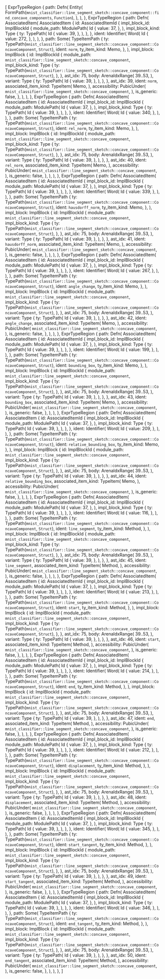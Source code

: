 [
    ExprTypeRegion {
        path: Defn(
            Entity(
                FormPath(`mnist_classifier::line_segment_sketch::concave_component::find_concave_components`, `Function`),
            ),
        ),
    },
    ExprTypeRegion {
        path: Defn(
            AssociatedItem(
                AssociatedItem {
                    id: AssociatedItemId {
                        impl_block_id: ImplBlockId {
                            module_path: ModulePath(
                                Id {
                                    value: 37,
                                },
                            ),
                            impl_block_kind: Type {
                                ty: TypePath(
                                    Id {
                                        value: 39,
                                    },
                                ),
                            },
                        },
                        ident: Identifier(
                            Word(
                                Id {
                                    value: 272,
                                },
                            ),
                        ),
                    },
                    path: Some(
                        TypeItemPath {
                            ty: TypePath(`mnist_classifier::line_segment_sketch::concave_component::ConcaveComponent`, `Struct`),
                            ident: `norm`,
                            ty_item_kind: Memo,
                        },
                    ),
                    impl_block: ImplBlock {
                        id: ImplBlockId {
                            module_path: `mnist_classifier::line_segment_sketch::concave_component`,
                            impl_block_kind: Type {
                                ty: TypePath(`mnist_classifier::line_segment_sketch::concave_component::ConcaveComponent`, `Struct`),
                            },
                        },
                        ast_idx: 75,
                        body: ArenaIdxRange(
                            39..53,
                        ),
                        variant: Type {
                            ty: TypePath(
                                Id {
                                    value: 39,
                                },
                            ),
                        },
                    },
                    ast_idx: 39,
                    ident: `norm`,
                    associated_item_kind: TypeItem(
                        Memo,
                    ),
                    accessibility: PubicUnder(
                        `mnist_classifier::line_segment_sketch::concave_component`,
                    ),
                    is_generic: false,
                },
            ),
        ),
    },
    ExprTypeRegion {
        path: Defn(
            AssociatedItem(
                AssociatedItem {
                    id: AssociatedItemId {
                        impl_block_id: ImplBlockId {
                            module_path: ModulePath(
                                Id {
                                    value: 37,
                                },
                            ),
                            impl_block_kind: Type {
                                ty: TypePath(
                                    Id {
                                        value: 39,
                                    },
                                ),
                            },
                        },
                        ident: Identifier(
                            Word(
                                Id {
                                    value: 340,
                                },
                            ),
                        ),
                    },
                    path: Some(
                        TypeItemPath {
                            ty: TypePath(`mnist_classifier::line_segment_sketch::concave_component::ConcaveComponent`, `Struct`),
                            ident: `rel_norm`,
                            ty_item_kind: Memo,
                        },
                    ),
                    impl_block: ImplBlock {
                        id: ImplBlockId {
                            module_path: `mnist_classifier::line_segment_sketch::concave_component`,
                            impl_block_kind: Type {
                                ty: TypePath(`mnist_classifier::line_segment_sketch::concave_component::ConcaveComponent`, `Struct`),
                            },
                        },
                        ast_idx: 75,
                        body: ArenaIdxRange(
                            39..53,
                        ),
                        variant: Type {
                            ty: TypePath(
                                Id {
                                    value: 39,
                                },
                            ),
                        },
                    },
                    ast_idx: 40,
                    ident: `rel_norm`,
                    associated_item_kind: TypeItem(
                        Memo,
                    ),
                    accessibility: PubicUnder(
                        `mnist_classifier::line_segment_sketch::concave_component`,
                    ),
                    is_generic: false,
                },
            ),
        ),
    },
    ExprTypeRegion {
        path: Defn(
            AssociatedItem(
                AssociatedItem {
                    id: AssociatedItemId {
                        impl_block_id: ImplBlockId {
                            module_path: ModulePath(
                                Id {
                                    value: 37,
                                },
                            ),
                            impl_block_kind: Type {
                                ty: TypePath(
                                    Id {
                                        value: 39,
                                    },
                                ),
                            },
                        },
                        ident: Identifier(
                            Word(
                                Id {
                                    value: 339,
                                },
                            ),
                        ),
                    },
                    path: Some(
                        TypeItemPath {
                            ty: TypePath(`mnist_classifier::line_segment_sketch::concave_component::ConcaveComponent`, `Struct`),
                            ident: `hausdorff_norm`,
                            ty_item_kind: Memo,
                        },
                    ),
                    impl_block: ImplBlock {
                        id: ImplBlockId {
                            module_path: `mnist_classifier::line_segment_sketch::concave_component`,
                            impl_block_kind: Type {
                                ty: TypePath(`mnist_classifier::line_segment_sketch::concave_component::ConcaveComponent`, `Struct`),
                            },
                        },
                        ast_idx: 75,
                        body: ArenaIdxRange(
                            39..53,
                        ),
                        variant: Type {
                            ty: TypePath(
                                Id {
                                    value: 39,
                                },
                            ),
                        },
                    },
                    ast_idx: 41,
                    ident: `hausdorff_norm`,
                    associated_item_kind: TypeItem(
                        Memo,
                    ),
                    accessibility: PubicUnder(
                        `mnist_classifier::line_segment_sketch::concave_component`,
                    ),
                    is_generic: false,
                },
            ),
        ),
    },
    ExprTypeRegion {
        path: Defn(
            AssociatedItem(
                AssociatedItem {
                    id: AssociatedItemId {
                        impl_block_id: ImplBlockId {
                            module_path: ModulePath(
                                Id {
                                    value: 37,
                                },
                            ),
                            impl_block_kind: Type {
                                ty: TypePath(
                                    Id {
                                        value: 39,
                                    },
                                ),
                            },
                        },
                        ident: Identifier(
                            Word(
                                Id {
                                    value: 267,
                                },
                            ),
                        ),
                    },
                    path: Some(
                        TypeItemPath {
                            ty: TypePath(`mnist_classifier::line_segment_sketch::concave_component::ConcaveComponent`, `Struct`),
                            ident: `angle_change`,
                            ty_item_kind: Memo,
                        },
                    ),
                    impl_block: ImplBlock {
                        id: ImplBlockId {
                            module_path: `mnist_classifier::line_segment_sketch::concave_component`,
                            impl_block_kind: Type {
                                ty: TypePath(`mnist_classifier::line_segment_sketch::concave_component::ConcaveComponent`, `Struct`),
                            },
                        },
                        ast_idx: 75,
                        body: ArenaIdxRange(
                            39..53,
                        ),
                        variant: Type {
                            ty: TypePath(
                                Id {
                                    value: 39,
                                },
                            ),
                        },
                    },
                    ast_idx: 42,
                    ident: `angle_change`,
                    associated_item_kind: TypeItem(
                        Memo,
                    ),
                    accessibility: PubicUnder(
                        `mnist_classifier::line_segment_sketch::concave_component`,
                    ),
                    is_generic: false,
                },
            ),
        ),
    },
    ExprTypeRegion {
        path: Defn(
            AssociatedItem(
                AssociatedItem {
                    id: AssociatedItemId {
                        impl_block_id: ImplBlockId {
                            module_path: ModulePath(
                                Id {
                                    value: 37,
                                },
                            ),
                            impl_block_kind: Type {
                                ty: TypePath(
                                    Id {
                                        value: 39,
                                    },
                                ),
                            },
                        },
                        ident: Identifier(
                            Word(
                                Id {
                                    value: 199,
                                },
                            ),
                        ),
                    },
                    path: Some(
                        TypeItemPath {
                            ty: TypePath(`mnist_classifier::line_segment_sketch::concave_component::ConcaveComponent`, `Struct`),
                            ident: `bounding_box`,
                            ty_item_kind: Memo,
                        },
                    ),
                    impl_block: ImplBlock {
                        id: ImplBlockId {
                            module_path: `mnist_classifier::line_segment_sketch::concave_component`,
                            impl_block_kind: Type {
                                ty: TypePath(`mnist_classifier::line_segment_sketch::concave_component::ConcaveComponent`, `Struct`),
                            },
                        },
                        ast_idx: 75,
                        body: ArenaIdxRange(
                            39..53,
                        ),
                        variant: Type {
                            ty: TypePath(
                                Id {
                                    value: 39,
                                },
                            ),
                        },
                    },
                    ast_idx: 43,
                    ident: `bounding_box`,
                    associated_item_kind: TypeItem(
                        Memo,
                    ),
                    accessibility: PubicUnder(
                        `mnist_classifier::line_segment_sketch::concave_component`,
                    ),
                    is_generic: false,
                },
            ),
        ),
    },
    ExprTypeRegion {
        path: Defn(
            AssociatedItem(
                AssociatedItem {
                    id: AssociatedItemId {
                        impl_block_id: ImplBlockId {
                            module_path: ModulePath(
                                Id {
                                    value: 37,
                                },
                            ),
                            impl_block_kind: Type {
                                ty: TypePath(
                                    Id {
                                        value: 39,
                                    },
                                ),
                            },
                        },
                        ident: Identifier(
                            Word(
                                Id {
                                    value: 209,
                                },
                            ),
                        ),
                    },
                    path: Some(
                        TypeItemPath {
                            ty: TypePath(`mnist_classifier::line_segment_sketch::concave_component::ConcaveComponent`, `Struct`),
                            ident: `relative_bounding_box`,
                            ty_item_kind: Memo,
                        },
                    ),
                    impl_block: ImplBlock {
                        id: ImplBlockId {
                            module_path: `mnist_classifier::line_segment_sketch::concave_component`,
                            impl_block_kind: Type {
                                ty: TypePath(`mnist_classifier::line_segment_sketch::concave_component::ConcaveComponent`, `Struct`),
                            },
                        },
                        ast_idx: 75,
                        body: ArenaIdxRange(
                            39..53,
                        ),
                        variant: Type {
                            ty: TypePath(
                                Id {
                                    value: 39,
                                },
                            ),
                        },
                    },
                    ast_idx: 44,
                    ident: `relative_bounding_box`,
                    associated_item_kind: TypeItem(
                        Memo,
                    ),
                    accessibility: PubicUnder(
                        `mnist_classifier::line_segment_sketch::concave_component`,
                    ),
                    is_generic: false,
                },
            ),
        ),
    },
    ExprTypeRegion {
        path: Defn(
            AssociatedItem(
                AssociatedItem {
                    id: AssociatedItemId {
                        impl_block_id: ImplBlockId {
                            module_path: ModulePath(
                                Id {
                                    value: 37,
                                },
                            ),
                            impl_block_kind: Type {
                                ty: TypePath(
                                    Id {
                                        value: 39,
                                    },
                                ),
                            },
                        },
                        ident: Identifier(
                            Word(
                                Id {
                                    value: 116,
                                },
                            ),
                        ),
                    },
                    path: Some(
                        TypeItemPath {
                            ty: TypePath(`mnist_classifier::line_segment_sketch::concave_component::ConcaveComponent`, `Struct`),
                            ident: `line_segment`,
                            ty_item_kind: Method,
                        },
                    ),
                    impl_block: ImplBlock {
                        id: ImplBlockId {
                            module_path: `mnist_classifier::line_segment_sketch::concave_component`,
                            impl_block_kind: Type {
                                ty: TypePath(`mnist_classifier::line_segment_sketch::concave_component::ConcaveComponent`, `Struct`),
                            },
                        },
                        ast_idx: 75,
                        body: ArenaIdxRange(
                            39..53,
                        ),
                        variant: Type {
                            ty: TypePath(
                                Id {
                                    value: 39,
                                },
                            ),
                        },
                    },
                    ast_idx: 45,
                    ident: `line_segment`,
                    associated_item_kind: TypeItem(
                        Method,
                    ),
                    accessibility: PubicUnder(
                        `mnist_classifier::line_segment_sketch::concave_component`,
                    ),
                    is_generic: false,
                },
            ),
        ),
    },
    ExprTypeRegion {
        path: Defn(
            AssociatedItem(
                AssociatedItem {
                    id: AssociatedItemId {
                        impl_block_id: ImplBlockId {
                            module_path: ModulePath(
                                Id {
                                    value: 37,
                                },
                            ),
                            impl_block_kind: Type {
                                ty: TypePath(
                                    Id {
                                        value: 39,
                                    },
                                ),
                            },
                        },
                        ident: Identifier(
                            Word(
                                Id {
                                    value: 213,
                                },
                            ),
                        ),
                    },
                    path: Some(
                        TypeItemPath {
                            ty: TypePath(`mnist_classifier::line_segment_sketch::concave_component::ConcaveComponent`, `Struct`),
                            ident: `start`,
                            ty_item_kind: Method,
                        },
                    ),
                    impl_block: ImplBlock {
                        id: ImplBlockId {
                            module_path: `mnist_classifier::line_segment_sketch::concave_component`,
                            impl_block_kind: Type {
                                ty: TypePath(`mnist_classifier::line_segment_sketch::concave_component::ConcaveComponent`, `Struct`),
                            },
                        },
                        ast_idx: 75,
                        body: ArenaIdxRange(
                            39..53,
                        ),
                        variant: Type {
                            ty: TypePath(
                                Id {
                                    value: 39,
                                },
                            ),
                        },
                    },
                    ast_idx: 46,
                    ident: `start`,
                    associated_item_kind: TypeItem(
                        Method,
                    ),
                    accessibility: PubicUnder(
                        `mnist_classifier::line_segment_sketch::concave_component`,
                    ),
                    is_generic: false,
                },
            ),
        ),
    },
    ExprTypeRegion {
        path: Defn(
            AssociatedItem(
                AssociatedItem {
                    id: AssociatedItemId {
                        impl_block_id: ImplBlockId {
                            module_path: ModulePath(
                                Id {
                                    value: 37,
                                },
                            ),
                            impl_block_kind: Type {
                                ty: TypePath(
                                    Id {
                                        value: 39,
                                    },
                                ),
                            },
                        },
                        ident: Identifier(
                            Word(
                                Id {
                                    value: 214,
                                },
                            ),
                        ),
                    },
                    path: Some(
                        TypeItemPath {
                            ty: TypePath(`mnist_classifier::line_segment_sketch::concave_component::ConcaveComponent`, `Struct`),
                            ident: `end`,
                            ty_item_kind: Method,
                        },
                    ),
                    impl_block: ImplBlock {
                        id: ImplBlockId {
                            module_path: `mnist_classifier::line_segment_sketch::concave_component`,
                            impl_block_kind: Type {
                                ty: TypePath(`mnist_classifier::line_segment_sketch::concave_component::ConcaveComponent`, `Struct`),
                            },
                        },
                        ast_idx: 75,
                        body: ArenaIdxRange(
                            39..53,
                        ),
                        variant: Type {
                            ty: TypePath(
                                Id {
                                    value: 39,
                                },
                            ),
                        },
                    },
                    ast_idx: 47,
                    ident: `end`,
                    associated_item_kind: TypeItem(
                        Method,
                    ),
                    accessibility: PubicUnder(
                        `mnist_classifier::line_segment_sketch::concave_component`,
                    ),
                    is_generic: false,
                },
            ),
        ),
    },
    ExprTypeRegion {
        path: Defn(
            AssociatedItem(
                AssociatedItem {
                    id: AssociatedItemId {
                        impl_block_id: ImplBlockId {
                            module_path: ModulePath(
                                Id {
                                    value: 37,
                                },
                            ),
                            impl_block_kind: Type {
                                ty: TypePath(
                                    Id {
                                        value: 39,
                                    },
                                ),
                            },
                        },
                        ident: Identifier(
                            Word(
                                Id {
                                    value: 212,
                                },
                            ),
                        ),
                    },
                    path: Some(
                        TypeItemPath {
                            ty: TypePath(`mnist_classifier::line_segment_sketch::concave_component::ConcaveComponent`, `Struct`),
                            ident: `displacement`,
                            ty_item_kind: Method,
                        },
                    ),
                    impl_block: ImplBlock {
                        id: ImplBlockId {
                            module_path: `mnist_classifier::line_segment_sketch::concave_component`,
                            impl_block_kind: Type {
                                ty: TypePath(`mnist_classifier::line_segment_sketch::concave_component::ConcaveComponent`, `Struct`),
                            },
                        },
                        ast_idx: 75,
                        body: ArenaIdxRange(
                            39..53,
                        ),
                        variant: Type {
                            ty: TypePath(
                                Id {
                                    value: 39,
                                },
                            ),
                        },
                    },
                    ast_idx: 48,
                    ident: `displacement`,
                    associated_item_kind: TypeItem(
                        Method,
                    ),
                    accessibility: PubicUnder(
                        `mnist_classifier::line_segment_sketch::concave_component`,
                    ),
                    is_generic: false,
                },
            ),
        ),
    },
    ExprTypeRegion {
        path: Defn(
            AssociatedItem(
                AssociatedItem {
                    id: AssociatedItemId {
                        impl_block_id: ImplBlockId {
                            module_path: ModulePath(
                                Id {
                                    value: 37,
                                },
                            ),
                            impl_block_kind: Type {
                                ty: TypePath(
                                    Id {
                                        value: 39,
                                    },
                                ),
                            },
                        },
                        ident: Identifier(
                            Word(
                                Id {
                                    value: 345,
                                },
                            ),
                        ),
                    },
                    path: Some(
                        TypeItemPath {
                            ty: TypePath(`mnist_classifier::line_segment_sketch::concave_component::ConcaveComponent`, `Struct`),
                            ident: `start_tangent`,
                            ty_item_kind: Method,
                        },
                    ),
                    impl_block: ImplBlock {
                        id: ImplBlockId {
                            module_path: `mnist_classifier::line_segment_sketch::concave_component`,
                            impl_block_kind: Type {
                                ty: TypePath(`mnist_classifier::line_segment_sketch::concave_component::ConcaveComponent`, `Struct`),
                            },
                        },
                        ast_idx: 75,
                        body: ArenaIdxRange(
                            39..53,
                        ),
                        variant: Type {
                            ty: TypePath(
                                Id {
                                    value: 39,
                                },
                            ),
                        },
                    },
                    ast_idx: 49,
                    ident: `start_tangent`,
                    associated_item_kind: TypeItem(
                        Method,
                    ),
                    accessibility: PubicUnder(
                        `mnist_classifier::line_segment_sketch::concave_component`,
                    ),
                    is_generic: false,
                },
            ),
        ),
    },
    ExprTypeRegion {
        path: Defn(
            AssociatedItem(
                AssociatedItem {
                    id: AssociatedItemId {
                        impl_block_id: ImplBlockId {
                            module_path: ModulePath(
                                Id {
                                    value: 37,
                                },
                            ),
                            impl_block_kind: Type {
                                ty: TypePath(
                                    Id {
                                        value: 39,
                                    },
                                ),
                            },
                        },
                        ident: Identifier(
                            Word(
                                Id {
                                    value: 346,
                                },
                            ),
                        ),
                    },
                    path: Some(
                        TypeItemPath {
                            ty: TypePath(`mnist_classifier::line_segment_sketch::concave_component::ConcaveComponent`, `Struct`),
                            ident: `end_tangent`,
                            ty_item_kind: Method,
                        },
                    ),
                    impl_block: ImplBlock {
                        id: ImplBlockId {
                            module_path: `mnist_classifier::line_segment_sketch::concave_component`,
                            impl_block_kind: Type {
                                ty: TypePath(`mnist_classifier::line_segment_sketch::concave_component::ConcaveComponent`, `Struct`),
                            },
                        },
                        ast_idx: 75,
                        body: ArenaIdxRange(
                            39..53,
                        ),
                        variant: Type {
                            ty: TypePath(
                                Id {
                                    value: 39,
                                },
                            ),
                        },
                    },
                    ast_idx: 50,
                    ident: `end_tangent`,
                    associated_item_kind: TypeItem(
                        Method,
                    ),
                    accessibility: PubicUnder(
                        `mnist_classifier::line_segment_sketch::concave_component`,
                    ),
                    is_generic: false,
                },
            ),
        ),
    },
]